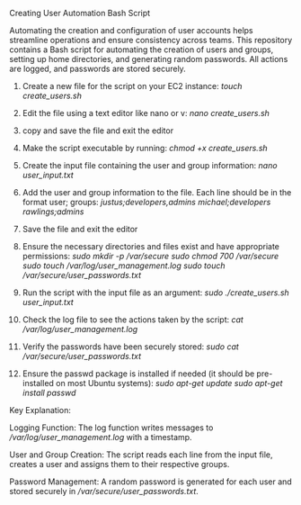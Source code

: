 Creating User Automation Bash Script

Automating the creation and configuration of user accounts helps streamline operations and ensure consistency across teams. This repository contains a Bash script for automating the creation of users and groups, setting up home directories, and generating random passwords. All actions are logged, and passwords are stored securely.

1. Create a new file for the script on your EC2 instance:
    *touch create_users.sh*

2. Edit the file using a text editor like nano or v:
    *nano create_users.sh*

3. copy and save the file and exit the editor

4. Make the script executable by running:
    *chmod +x create_users.sh*

5. Create the input file containing the user and group information:
    *nano user_input.txt*

6. Add the user and group information to the file. Each line should be in the format user; groups:
    *justus;developers,admins*
    *michael;developers*
    *rawlings;admins*

7. Save the file and exit the editor

8. Ensure the necessary directories and files exist and have appropriate permissions:
    *sudo mkdir -p /var/secure*
    *sudo chmod 700 /var/secure*
    *sudo touch /var/log/user_management.log*
    *sudo touch /var/secure/user_passwords.txt*

9. Run the script with the input file as an argument:
    *sudo ./create_users.sh user_input.txt*

10. Check the log file to see the actions taken by the script:
    *cat /var/log/user_management.log*

11. Verify the passwords have been securely stored:
    *sudo cat /var/secure/user_passwords.txt*

12. Ensure the passwd package is installed if needed (it should be pre-installed on most Ubuntu systems):
    *sudo apt-get update*
    *sudo apt-get install passwd*


Key Explanation: 

Logging Function: The log function writes messages to */var/log/user_management.log* with a timestamp.

User and Group Creation: The script reads each line from the input file, creates a user and assigns them to their respective groups.

Password Management: A random password is generated for each user and stored securely in */var/secure/user_passwords.txt*.
